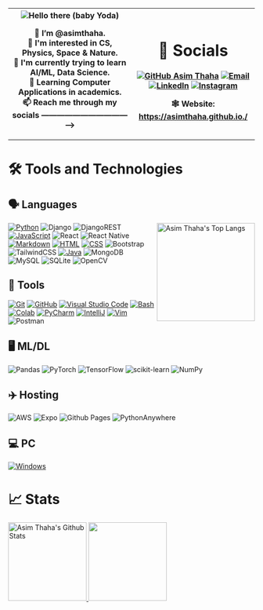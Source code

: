 <table>
  <tr>
    <th width="50%">
      
<img src="https://c.tenor.com/-z2KfO5zAckAAAAC/hello-there-baby-yoda.gif" align="center" alt="Hello there (baby Yoda)">

👋 I’m @asimthaha. <br> 
👀 I'm interested in CS, Physics, Space & Nature. <br>
🌱 I'm currently trying to learn AI/ML, Data Science. <br>
📖 Learning Computer Applications in academics. <br>
📫 Reach me through my socials ———————————⟶

</th>

<th>

# 🔗 Socials

[![GitHub Asim Thaha](https://img.shields.io/github/followers/asimthaha?label=follow&style=for-the-badge&logo=github&logoColor=white&labelColor=333333)](https://github.com/asimthaha)
[![Email](https://img.shields.io/badge/Mail-004788?style=for-the-badge&logo=gmail&logoColor=white)](mailto:asim.thahaazeez@gmail.com)
[![LinkedIn](https://img.shields.io/badge/LinkedIn-0077B5?style=for-the-badge&logo=linkedin&logoColor=white)](https://www.linkedin.com/in/asimthaha/)
[![Instagram](https://img.shields.io/badge/Instagram-E4405F?style=for-the-badge&logo=instagram&logoColor=white)](https://www.instagram.com/its_asimthaha/)

🕸️ Website: https://asimthaha.github.io./

</th>
</tr>
</table>

# 🛠 Tools and Technologies

## 🗣 Languages

<img align="right" src="https://github-readme-stats.vercel.app/api/top-langs/?username=asimthaha&layout=compact&theme=dark" alt="Asim Thaha's Top Langs" height="200">

[![Python](https://img.shields.io/badge/Python-Primary_Language-3776AB?style=for-the-badge&logo=python)](https://www.python.org/)
![Django](https://img.shields.io/badge/django-%23092E20.svg?style=for-the-badge&logo=django&logoColor=white)
![DjangoREST](https://img.shields.io/badge/DJANGO-REST-ff1709?style=for-the-badge&logo=django&logoColor=white&color=ff1709&labelColor=gray)
[![JavaScript](https://img.shields.io/badge/JavaScript-FFCE5A?style=for-the-badge&logo=javascript)](https://www.javascript.com/)
![React](https://img.shields.io/badge/react-%2320232a.svg?style=for-the-badge&logo=react&logoColor=%2361DAFB)
![React Native](https://img.shields.io/badge/react_native-%2320232a.svg?style=for-the-badge&logo=react&logoColor=%2361DAFB)
[![Markdown](https://img.shields.io/badge/Markdown-0077B5?style=for-the-badge&logo=markdown)](https://en.wikipedia.org/wiki/Markdown)
[![HTML](https://img.shields.io/badge/HTML-DD4A24?style=for-the-badge&logo=html5&logoColor=white)](https://www.w3schools.com/html/default.asp)
[![CSS](https://img.shields.io/badge/CSS-254BDD?style=for-the-badge&logo=css3)](https://www.w3schools.com/css/default.asp)
![Bootstrap](https://img.shields.io/badge/bootstrap-%238511FA.svg?style=for-the-badge&logo=bootstrap&logoColor=white)
![TailwindCSS](https://img.shields.io/badge/tailwindcss-%2338B2AC.svg?style=for-the-badge&logo=tailwind-css&logoColor=white)
[![Java](https://img.shields.io/badge/Java-E51F24?style=for-the-badge&logo=java&logoColor=white)](https://docs.oracle.com/en/java/)
![MongoDB](https://img.shields.io/badge/MongoDB-%234ea94b.svg?style=for-the-badge&logo=mongodb&logoColor=white)
![MySQL](https://img.shields.io/badge/mysql-%2300f.svg?style=for-the-badge&logo=mysql&logoColor=white)
![SQLite](https://img.shields.io/badge/sqlite-%2307405e.svg?style=for-the-badge&logo=sqlite&logoColor=white)
![OpenCV](https://img.shields.io/badge/opencv-%23white.svg?style=for-the-badge&logo=opencv&logoColor=white)

## 🔧 Tools

[![Git](https://img.shields.io/badge/Git-FF5611?style=for-the-badge&logo=git&logoColor=white)](https://git-scm.com/)
[![GitHub](https://img.shields.io/badge/GitHub-0D1117?style=for-the-badge&logo=github&logoColor=white)](https://github.com/)
[![Visual Studio Code](https://img.shields.io/badge/Visual_Studio_Code-22A6F2?style=for-the-badge&logo=visualstudio)](https://code.visualstudio.com/)
[![Bash](https://img.shields.io/badge/Bash-272E35?style=for-the-badge&logo=gnu%20bash&logoColor=white)](https://www.gnu.org/software/bash/)
[![Colab](https://img.shields.io/badge/Google_Colab-FF8C0A?style=for-the-badge&logo=google%20colab&logoColor=white)](https://colab.research.google.com/)
[![PyCharm](https://img.shields.io/badge/PyCharm-4C4C4C?style=for-the-badge&logo=pycharm)](https://www.jetbrains.com/pycharm/)
[![IntelliJ](https://img.shields.io/badge/IntelliJ_IDEA-4C4C4C?style=for-the-badge&logo=intellij%20idea)](https://www.jetbrains.com/idea/)
[![Vim](https://img.shields.io/badge/Vim-019331?style=for-the-badge&logo=vim)](https://www.vim.org/)
![Postman](https://img.shields.io/badge/Postman-FF6C37?style=for-the-badge&logo=postman&logoColor=white)

## 🖥️ ML/DL

![Pandas](https://img.shields.io/badge/pandas-%23150458.svg?style=for-the-badge&logo=pandas&logoColor=white)
![PyTorch](https://img.shields.io/badge/PyTorch-%23EE4C2C.svg?style=for-the-badge&logo=PyTorch&logoColor=white)
![TensorFlow](https://img.shields.io/badge/TensorFlow-%23FF6F00.svg?style=for-the-badge&logo=TensorFlow&logoColor=white)
![scikit-learn](https://img.shields.io/badge/scikit--learn-%23F7931E.svg?style=for-the-badge&logo=scikit-learn&logoColor=white)
![NumPy](https://img.shields.io/badge/numpy-%23013243.svg?style=for-the-badge&logo=numpy&logoColor=white)


## ✈️ Hosting

![AWS](https://img.shields.io/badge/AWS-%23FF9900.svg?style=for-the-badge&logo=amazon-aws&logoColor=white)
![Expo](https://img.shields.io/badge/expo-1C1E24?style=for-the-badge&logo=expo&logoColor=#D04A37)
![Github Pages](https://img.shields.io/badge/github%20pages-121013?style=for-the-badge&logo=github&logoColor=white)
![PythonAnywhere](https://img.shields.io/badge/pythonanywhere-%232F9FD7.svg?style=for-the-badge&logo=pythonanywhere&logoColor=151515)


## 💻 PC

[![Windows](https://img.shields.io/badge/Windows-laptop-0078D6?style=for-the-badge&logo=windows)](https://www.microsoft.com/en/windows/)

# 📈 Stats

<p align="center">
    <div style="display: inline-block;margin: auto;">
        <a href="https://github.com/asimthaha">
          <img src="https://github-readme-stats.vercel.app/api?username=asimthaha&hide=issue&show_icons=true&theme=dark#gh-dark-mode-only" alt="Asim Thaha's Github Stats" height="160">
    	    <img src="https://github-readme-streak-stats.herokuapp.com/?user=asimthaha&theme=onedark&count_private=true&theme=dark#gh-dark-mode-only" height=160>
          <!--<img src="https://github-readme-stats.vercel.app/api/wakatime?username=asimthaha&hide=issue&show_icons=true&theme=dark#gh-dark-mode-only" alt="Asim Thaha's Github Stats" height="300">-->
        </a>
    </div>
</p>

